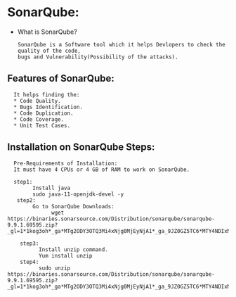 # SonarQube:

* What is SonarQube?

      SonarQube is a Software tool which it helps Devlopers to check the quality of the code,
      bugs and Vulnerability(Possibility of the attacks).
  
 ## Features of SonarQube:
      It helps finding the:
      * Code Quality.
      * Bugs Identification.
      * Code Duplication.
      * Code Coverage.
      * Unit Test Cases.
      
## Installation on SonarQube Steps:
      
      Pre-Requirements of Installation:
      It must have 4 CPUs or 4 GB of RAM to work on SonarQube.
      
      step1:
            Install java
            sudo java-11-openjdk-devel -y
       step2:
            Go to SonarQube Downloads:
                  wget https://binaries.sonarsource.com/Distribution/sonarqube/sonarqube-9.9.1.69595.zip?_gl=1*1kog3oh*_ga*MTg2ODY3OTQ3Mi4xNjg0MjEyNjA1*_ga_9JZ0GZ5TC6*MTY4NDIxMjYwNC4xLjEuMTY4NDIxNTg2Ni41NC4wLjA.
                  
        step3:
              Install unzip command.
              Yum install unzip
        step4:
              sudo unzip https://binaries.sonarsource.com/Distribution/sonarqube/sonarqube-9.9.1.69595.zip?_gl=1*1kog3oh*_ga*MTg2ODY3OTQ3Mi4xNjg0MjEyNjA1*_ga_9JZ0GZ5TC6*MTY4NDIxMjYwNC4xLjEuMTY4NDIxNTg2Ni41NC4wLjA. 
      
